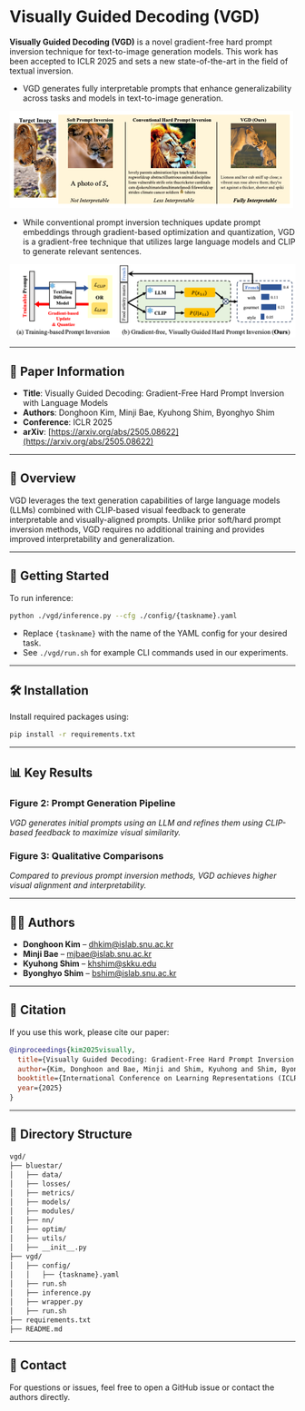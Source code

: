 # Visually Guided Decoding (VGD)



**Visually Guided Decoding (VGD)** is a novel gradient-free hard prompt inversion technique for text-to-image generation models. This work has been accepted to ICLR 2025 and sets a new state-of-the-art in the field of textual inversion.

* VGD generates fully interpretable prompts that enhance generalizability across tasks and models in text-to-image generation.

![Figure 1](./figure1.png)

* While conventional prompt inversion techniques update prompt embeddings through gradient-based optimization and quantization, VGD is a gradient-free technique that utilizes large language models and CLIP to generate relevant sentences.

![Figure 2](./figure2.png)


---

## 📄 Paper Information

- **Title**: Visually Guided Decoding: Gradient-Free Hard Prompt Inversion with Language Models
- **Authors**: Donghoon Kim, Minji Bae, Kyuhong Shim, Byonghyo Shim
- **Conference**: ICLR 2025
- **arXiv**: [https://arxiv.org/abs/2505.08622](https://arxiv.org/abs/2505.08622)

---

## 🧠 Overview

VGD leverages the text generation capabilities of large language models (LLMs) combined with CLIP-based visual feedback to generate interpretable and visually-aligned prompts. Unlike prior soft/hard prompt inversion methods, VGD requires no additional training and provides improved interpretability and generalization.

---

## 🚀 Getting Started

To run inference:

```bash
python ./vgd/inference.py --cfg ./config/{taskname}.yaml
```

- Replace `{taskname}` with the name of the YAML config for your desired task.
- See `./vgd/run.sh` for example CLI commands used in our experiments.

---

## 🛠️ Installation

Install required packages using:

```bash
pip install -r requirements.txt
```

---

## 📊 Key Results

### Figure 2: Prompt Generation Pipeline



*VGD generates initial prompts using an LLM and refines them using CLIP-based feedback to maximize visual similarity.*

### Figure 3: Qualitative Comparisons



*Compared to previous prompt inversion methods, VGD achieves higher visual alignment and interpretability.*

---

## 👩‍💻 Authors

- **Donghoon Kim** – [dhkim@islab.snu.ac.kr](mailto\:byonghyo.shim@example.com)
- **Minji Bae** – [mjbae@islab.snu.ac.kr](mailto\:byonghyo.shim@example.com)
- **Kyuhong Shim** – [khshim@skku.edu](mailto\:byonghyo.shim@example.com)
- **Byonghyo Shim** – [bshim@islab.snu.ac.kr](mailto\:byonghyo.shim@example.com)

---

## 📅 Citation

If you use this work, please cite our paper:

```bibtex
@inproceedings{kim2025visually,
  title={Visually Guided Decoding: Gradient-Free Hard Prompt Inversion with Language Models},
  author={Kim, Donghoon and Bae, Minji and Shim, Kyuhong and Shim, Byonghyo},
  booktitle={International Conference on Learning Representations (ICLR)},
  year={2025}
}
```

---

## 📁 Directory Structure

```
vgd/
├── bluestar/
│   ├── data/
│   ├── losses/
│   ├── metrics/
│   ├── models/
│   ├── modules/
│   ├── nn/
│   ├── optim/
│   ├── utils/
│   ├── __init__.py
├── vgd/
│   ├── config/
│   │   ├── {taskname}.yaml
│   ├── run.sh
│   ├── inference.py
│   ├── wrapper.py
│   ├── run.sh
├── requirements.txt
├── README.md
```

---

## 📢 Contact

For questions or issues, feel free to open a GitHub issue or contact the authors directly.


